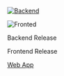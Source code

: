 [![Backend](https://github.com/Dan83/SmartPhr/actions/workflows/backend.yml/badge.svg)](https://github.com/Dan83/SmartPhr/actions/workflows/backend.yml)

![Fronted](https://github.com/Dan83/SmartPhr/actions/workflows/frontend.yml/badge.svg)


Backend Release 

Frontend Release 



[Web App](http://smart-iphr.innovaware.it:8080)
